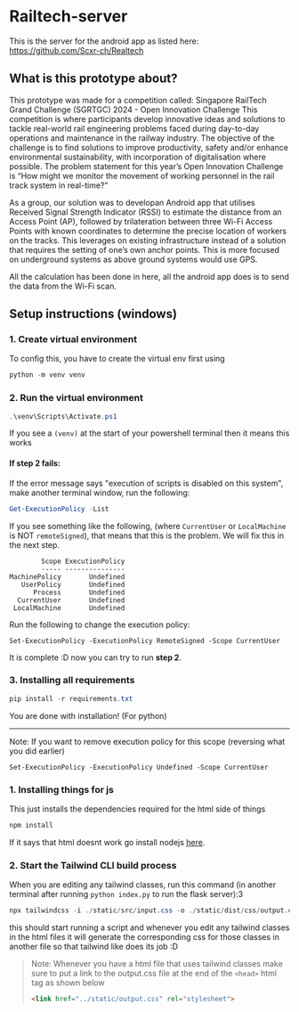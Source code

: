# Railtech-server

This is the server for the android app as listed here: https://github.com/Scxr-ch/Realtech
## What is this prototype about?
This prototype was made for a competition called: Singapore RailTech Grand Challenge (SGRTGC) 2024 - Open Innovation Challenge
This competition is where participants develop innovative ideas and solutions to tackle real-world rail engineering problems faced during day-to-day operations and maintenance in the railway industry. The objective of the challenge is to find solutions to improve productivity, safety and/or enhance environmental sustainability, with incorporation of digitalisation where possible.
The problem statement for this year’s Open Innovation Challenge is “How might we monitor the movement of working personnel in the rail track system in real-time?”

As a group, our solution was to developan Android app that utilises Received Signal Strength Indicator (RSSI) to estimate the distance from an Access Point (AP), followed by trilateration between three Wi-Fi Access Points with known coordinates to determine the precise location of workers on the tracks. This leverages on existing infrastructure instead of a solution that requires the setting of one’s own anchor points. This is more focused on underground systems as above ground systems would use GPS.

All the calculation has been done in here, all the android app does is to send the data from the Wi-Fi scan.
## Setup instructions (windows)
### 1. Create virtual environment
To config this, you have to create the virtual env first using
```Powershell
python -m venv venv
```

### 2. Run the virtual environment
```Powershell
.\venv\Scripts\Activate.ps1 
```
If you see a `(venv)` at the start of your powershell terminal then it means this works

#### If step 2 fails:
If the error message says "execution of scripts is disabled on this system", make another terminal window, run the following:
```Powershell
Get-ExecutionPolicy -List
```
If you see something like the following, (where `CurrentUser` or `LocalMachine` is NOT `remoteSigned`), that means that this is the problem. We will fix this in the next step.
```plaintext
        Scope ExecutionPolicy
        ----- ---------------
MachinePolicy       Undefined
   UserPolicy       Undefined
      Process       Undefined
  CurrentUser       Undefined
 LocalMachine       Undefined
```
Run the following to change the execution policy:
```
Set-ExecutionPolicy -ExecutionPolicy RemoteSigned -Scope CurrentUser
```
It is complete :D now you can try to run **step 2**.

### 3. Installing all requirements
```Powershell
pip install -r requirements.txt
```
You are done with installation! (For python)

---
Note: If you want to remove execution policy for this scope (reversing what you did earlier)
```
Set-ExecutionPolicy -ExecutionPolicy Undefined -Scope CurrentUser
```

### 1. Installing things for js

This just installs the dependencies required for the html side of things
```Powershell
npm install
```
If it says that html doesnt work go install nodejs [here](https://nodejs.org/en/download/prebuilt-installer).

### 2. Start the Tailwind CLI build process

When you are editing any tailwind classes, run this command (in another terminal after running `python index.py` to run the flask server):3
```Powershell
npx tailwindcss -i ./static/src/input.css -o ./static/dist/css/output.css --watch
```
this should start running a script and whenever you edit any tailwind classes in the html files it will generate the corresponding css for those classes in another file so that tailwind like does its job :D

> Note: Whenever you have a html file that uses tailwind classes make sure to put a link to the output.css file at the end of the `<head>` html tag as shown below
> ```html
> <link href="../static/output.css" rel="stylesheet">
>```

